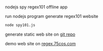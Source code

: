 nodejs spy regex101 offline app

run nodejs program generate regex101 website

```sh
node spy101.js
```

generate static web site on [git repo](https://github.com/xuxihai123/regex102) 

demo web site on [regex.75cos.com](https://regex.75cos.com/)
